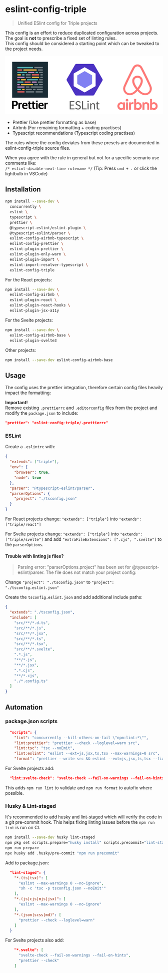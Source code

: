 # eslint-config-triple

> Unified ESlint config for Triple projects

This config is an effort to reduce duplicated configuration across projects.  
The goal is **not** to prescribe a fixed set of linting rules.  
This config should be considered a starting point which can be tweaked to the project needs.

![](eslint-config-triple.png)

- Prettier (Use prettier formatting as base)
- Airbnb (For remaining formatting + coding practises)
- Typescript recommendations (Typescript coding practises)

The rules where the config deviates from these presets are documented in eslint-config-triple source files.

When you agree with the rule in general but not for a specific scenario use comments like:  
`/* eslint-disable-next-line rulename */`
(Tip: Press `cmd + .` or click the lightbulb in VSCode)

## Installation

```sh
npm install --save-dev \
  concurrently \
  eslint \
  typescript \
  prettier \
  @typescript-eslint/eslint-plugin \
  @typescript-eslint/parser \
  eslint-config-airbnb-typescript \
  eslint-config-prettier \
  eslint-plugin-prettier \
  eslint-plugin-only-warn \
  eslint-plugin-import \
  eslint-import-resolver-typescript \
  eslint-config-triple
```

For the React projects:

```sh
npm install --save-dev \
  eslint-config-airbnb \
  eslint-plugin-react \
  eslint-plugin-react-hooks \
  eslint-plugin-jsx-a11y
```

For the Svelte projects:

```sh
npm install --save-dev \
  eslint-config-airbnb-base \
  eslint-plugin-svelte3
```

Other projects:

```sh
npm install --save-dev eslint-config-airbnb-base
```

## Usage

The config uses the prettier integration, therefore certain config files heavily impact the formatting:

**Important!**  
Remove existing `.prettierrc` and `.editorconfig` files from the project and modify the `package.json` to include:

```json
"prettier": "eslint-config-triple/.prettierrc"
```

### ESLint

Create a `.eslintrc` with:

```json
{
  "extends": ["triple"],
  "env": {
    "browser": true,
    "node": true
  },
  "parser": "@typescript-eslint/parser",
  "parserOptions": {
    "project": "./tsconfig.json"
  }
}
```

For React projects change:
`"extends": ["triple"]` into `"extends": ["triple/react"]`

For Svelte projects change:
`"extends": ["triple"]` into `"extends": ["triple/svelte"]`
and add `"extraFileExtensions": [".cjs", ".svelte"]` to the `parserOptions`.

#### Trouble with linting js files?

> Parsing error: "parserOptions.project" has been set for @typescript-eslint/parser.
> The file does not match your project config:

Change `"project": "./tsconfig.json"` to `"project": "./tsconfig.eslint.json"`

Create the `tsconfig.eslint.json` and add additional include paths:

```json
{
  "extends": "./tsconfig.json",
  "include": [
    "src/**/*.d.ts",
    "src/**/*.js",
    "src/**/*.jsx",
    "src/**/*.ts",
    "src/**/*.tsx",
    "src/**/*.svelte",
    ".*.js",
    "**/*.js",
    "**/*.jsx",
    ".*.cjs",
    "**/*.cjs",
    "./*.config.ts"
  ]
}
```

## Automation

### package.json scripts

```json
  "scripts": {
    "lint": "concurrently --kill-others-on-fail \"npm:lint:*\"",
    "lint:prettier": "prettier --check --loglevel=warn src",
    "lint:tsc": "tsc --noEmit",
    "lint:eslint": "eslint --ext=js,jsx,ts,tsx --max-warnings=0 src",
    "format": "prettier --write src && eslint --ext=js,jsx,ts,tsx --fix src",
```

For Svelte projects add:

```json
  "lint:svelte-check": "svelte-check --fail-on-warnings --fail-on-hints",
```

This adds `npm run lint` to validate and `npm run format` to autofix where possible.

### Husky & Lint-staged

It's recommended to add [husky](https://github.com/typicode/husky) and [lint-staged](https://github.com/okonet/lint-staged) which will verify the code in a git pre-commit hook. This helps fixing linting issues before the `npm run lint` is run on CI.

```sh
npm install --save-dev husky lint-staged
npm pkg set scripts.prepare="husky install" scripts.precommit="lint-staged"
npm run prepare
npx husky add .husky/pre-commit "npm run precommit"
```

Add to package.json:

```json
  "lint-staged": {
    "*.(ts|tsx)": [
      "eslint --max-warnings 0 --no-ignore",
      "sh -c 'tsc -p tsconfig.json --noEmit'"
    ],
    "*.(js|cjs|mjs|jsx)": [
      "eslint --max-warnings 0 --no-ignore"
    ],
    "*.(json|scss|md)": [
      "prettier --check --loglevel=warn"
    ]
  }
```

For Svelte projects also add:

```json
    "*.svelte": [
      "svelte-check --fail-on-warnings --fail-on-hints",
      "prettier --check"
    ]
```
